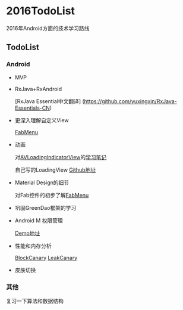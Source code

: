 # 2016TodoList
2016年Android方面的技术学习路线

## TodoList
### Android
* MVP
 
* RxJava+RxAndroid
 
  [RxJava Essential中文翻译] (https://github.com/yuxingxin/RxJava-Essentials-CN)
 
* 更深入理解自定义View

  [FabMenu](https://github.com/basti-shi031/FloatActionButtonMenu/tree/master)
 
* 动画

  对[AVLoadingIndicatorView](https://github.com/81813780/AVLoadingIndicatorView)的[学习笔记](https://github.com/basti-shi031/AnimationLoadingView)

  自己写的LoadingView [Github地址](https://github.com/basti-shi031/PacmanLoadingView)
 
* Material Design的细节

  对Fab控件的初步了解[FabMenu](https://github.com/basti-shi031/FloatActionButtonMenu/tree/master)
 
* 巩固GreenDao框架的学习

* Android M 权限管理 

  [Demo地址](https://github.com/basti-shi031/PermissionsSample/blob/master/notes.md)

* 性能和内存分析

  [BlockCanary](https://github.com/moduth/blockcanary)
  [LeakCanary](https://github.com/square/leakcanary)

* 皮肤切换


 
### 其他
复习一下算法和数据结构
